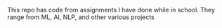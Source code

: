 This repo has code from assignments I have done while in school. They range from ML, AI, NLP, and other various projects
